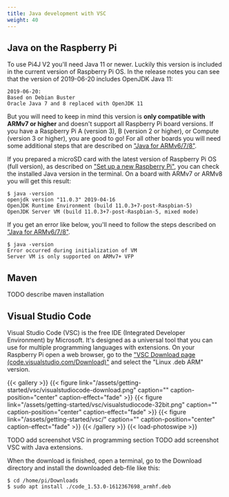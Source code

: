 ```yaml
---
title: Java development with VSC
weight: 40
---
```


## Java on the Raspberry Pi

To use Pi4J V2 you'll need Java 11 or newer. Luckily this version is included in the current version of Raspberry Pi OS. 
In the release notes you can see that the version of 2019-06-20 includes OpenJDK Java 11:

```
2019-06-20:
Based on Debian Buster
Oracle Java 7 and 8 replaced with OpenJDK 11
```

But you will need to keep in mind this version is **only compatible with ARMv7 or higher** and doesn't support all 
Raspberry Pi board versions. If you have a Raspberry Pi A (version 3), B (version 2 or higher), 
or Compute (version 3 or higher), you are good to go! For all other boards you will need some additional steps 
that are described on ["Java for ARMv6/7/8"](/documentation/java-installation/).

If you prepared a microSD card with the latest version of Raspberry Pi OS (full version), as described on 
["Set up a new Raspberry Pi"](/getting-started/set-up-a-new-raspberry-pi/), you can check the installed Java version 
in the terminal. On a board with ARMv7 or ARMv8 you will get this result:

```
$ java -version
openjdk version "11.0.3" 2019-04-16
OpenJDK Runtime Environment (build 11.0.3+7-post-Raspbian-5)
OpenJDK Server VM (build 11.0.3+7-post-Raspbian-5, mixed mode)
```

If you get an error like below, you'll need to follow the steps described on ["Java for ARMv6/7/8"](/documentation/java-installation/).

```
$ java -version
Error occurred during initialization of VM
Server VM is only supported on ARMv7+ VFP
```

## Maven

TODO describe maven installation

## Visual Studio Code

Visual Studio Code (VSC) is the free IDE (Integrated Developer Environment) by Microsoft. It's designed as a universal
tool that you can use for multiple programming languages with extensions. On your Raspberry Pi open a web browser,
go to the ["VSC Download page (code.visualstudio.com/Download)"](https://code.visualstudio.com/Download) and 
select the "Linux .deb ARM" version.

{{< gallery >}}
{{< figure link="/assets/getting-started/vsc/visualstudiocode-download.png" caption="" caption-position="center" caption-effect="fade" >}}
{{< figure link="/assets/getting-started/vsc/visualstudiocode-32bit.png" caption="" caption-position="center" caption-effect="fade" >}}
{{< figure link="/assets/getting-started/vsc/" caption="" caption-position="center" caption-effect="fade" >}}
{{< /gallery >}}
{{< load-photoswipe >}}

TODO add screenshot VSC in programming section
TODO add screenshot VSC with Java extensions.

When the download is finished, open a terminal, go to the Download directory and install the downloaded deb-file like this:

```
$ cd /home/pi/Downloads
$ sudo apt install ./code_1.53.0-1612367698_armhf.deb 
```

